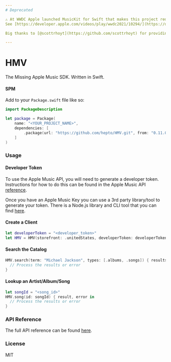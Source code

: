 ```yaml
---
# Deprecated

⚠️ At WWDC Apple launched MusicKit for Swift that makes this project redundant.
See [https://developer.apple.com/videos/play/wwdc2021/10294/](https://developer.apple.com/videos/play/wwdc2021/10294/)

Big thanks to [@scottrhoyt](https://github.com/scottrhoyt) for providing this project originally.

---
```


# HMV
The Missing Apple Music SDK. Written in Swift.

#### SPM

Add to your `Package.swift` file like so:

```swift
import PackageDescription

let package = Package(
    name: "<YOUR_PROJECT_NAME>",
    dependencies: [
        .package(url: "https://github.com/hepto/HMV.git", from: "0.11.0")
    ]
)
```

### Usage

#### Developer Token

To use the Apple Music API, you will need to generate a developer token.
Instructions for how to do this can be found in the Apple Music API
[reference](https://developer.apple.com/library/content/documentation/NetworkingInternetWeb/Conceptual/AppleMusicWebServicesReference/SetUpWebServices.html#//apple_ref/doc/uid/TP40017625-CH2-SW1).

Once you have an Apple Music Key you can use a 3rd party library/tool to
generate your token. There is a Node.js library and CLI tool that you can find
[here](https://github.com/scottrhoyt/apple-music-jwt).

#### Create a Client

```swift
let developerToken = "<developer_token>"
let HMV = HMV(storefront: .unitedStates, developerToken: developerToken)
```

#### Search the Catalog

```swift
HMV.search(term: "Michael Jackson", types: [.albums, .songs]) { results, error in
  // Process the results or error
}
```

#### Lookup an Artist/Album/Song

```swift
let songId = "<song_id>"
HMV.song(id: songId) { result, error in
  // Process the results or error
}
```

### API Reference

The full API reference can be found [here](https://scottrhoyt.github.io/HMV).

### License

MIT
